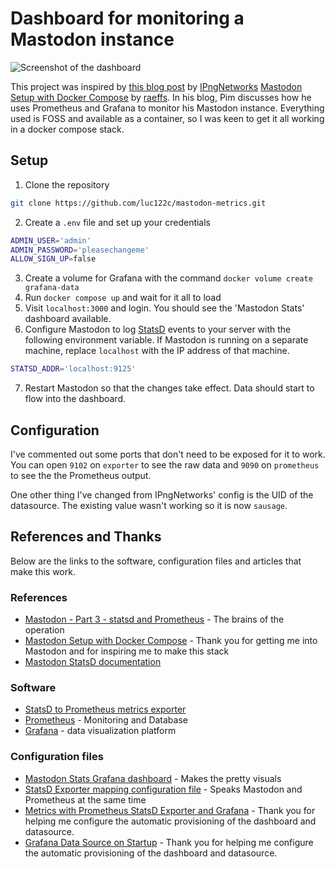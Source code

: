 # Dashboard for monitoring a Mastodon instance

![Screenshot of the dashboard](https://portfolio.lukenelson.dev/MastodonDashboard.png)

This project was inspired by [this blog post](https://ipng.ch/s/articles/2022/11/27/mastodon-3.html) by [IPngNetworks](https://ublog.tech/@IPngNetworks) [Mastodon Setup with Docker Compose](https://github.com/raeffs/mastodon-docker-compose) by [raeffs](https://github.com/raeffs). In his blog, Pim discusses how he uses Prometheus and Grafana to monitor his Mastodon instance. Everything used is FOSS and available as a container, so I was keen to get it all working in a docker compose stack.

## Setup

1. Clone the repository

```bash
git clone https://github.com/luc122c/mastodon-metrics.git
```

2. Create a `.env` file and set up your credentials

```sh
ADMIN_USER='admin'
ADMIN_PASSWORD='pleasechangeme'
ALLOW_SIGN_UP=false
```

3. Create a volume for Grafana with the command `docker volume create grafana-data`
4. Run `docker compose up` and wait for it all to load
5. Visit `localhost:3000` and login. You should see the 'Mastodon Stats' dashboard available.
6. Configure Mastodon to log [StatsD](https://docs.joinmastodon.org/admin/config/#statsd) events to your server with the following environment variable. If Mastodon is running on a separate machine, replace `localhost` with the IP address of that machine.

```sh
STATSD_ADDR='localhost:9125'
```

7. Restart Mastodon so that the changes take effect. Data should start to flow into the dashboard.

## Configuration

I've commented out some ports that don't need to be exposed for it to work. You can open `9102` on `exporter` to see the raw data and `9090` on `prometheus` to see the the Prometheus output.

One other thing I've changed from IPngNetworks' config is the UID of the datasource. The existing value wasn't working so it is now `sausage`.

## References and Thanks

Below are the links to the software, configuration files and articles that make this work.

### References

- [Mastodon - Part 3 - statsd and Prometheus](https://ipng.ch/s/articles/2022/11/27/mastodon-3.html) - The brains of the operation
- [Mastodon Setup with Docker Compose](https://github.com/raeffs/mastodon-docker-compose) - Thank you for getting me into Mastodon and for inspiring me to make this stack
- [Mastodon StatsD documentation](https://docs.joinmastodon.org/admin/config/#statsd)

### Software

- [StatsD to Prometheus metrics exporter](https://github.com/prometheus/statsd_exporter)
- [Prometheus](https://github.com/prometheus/prometheus) - Monitoring and Database
- [Grafana](https://github.com/grafana/grafana) - data visualization platform

### Configuration files

- [Mastodon Stats Grafana dashboard](https://grafana.com/grafana/dashboards/17492-mastodon-stats/) - Makes the pretty visuals
- [StatsD Exporter mapping configuration file](https://ipng.ch/assets/mastodon/statsd-mapping.yaml) - Speaks Mastodon and Prometheus at the same time
- [Metrics with Prometheus StatsD Exporter and Grafana](https://dev.to/kirklewis/metrics-with-prometheus-statsd-exporter-and-grafana-5145) - Thank you for helping me configure the automatic provisioning of the dashboard and datasource.
- [Grafana Data Source on Startup](https://community.grafana.com/t/data-source-on-startup/8618/2) - Thank you for helping me configure the automatic provisioning of the dashboard and datasource.
